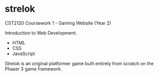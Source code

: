 # strelok
CST2120 Coursework 1 - Gaming Website (Year 2)

Introduction to Web Development.

- HTML
- CSS
- JavaScript

Strelok is an original platformer game built entirely from scratch on the Phaser 3 game framework.

